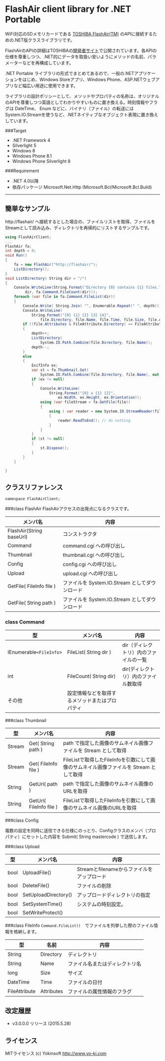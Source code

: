 ﻿FlashAir client library for .NET Portable
===================

WiFi対応のSDメモリカードである [TOSHIBA FlashAir(TM)](http://www.toshiba.co.jp/p-media/flashair/) のAPIに接続するための.NET版クラスライブラリです。

FlashAirのAPIの詳細はTOSHIBAの[開発者サイト](https://flashair-developers.com/ja/)で公開されています。各APIの仕様を尊重しつつ、.NET的にデータを取扱い安いようにメソッドの名前、パラメーターなどを再構成しています。

.NET Portable ライブラリの形式でまとめてあるので、一般の.NETアプリケーションをはじめ、Windows Storeアプリ、Windows Phone、ASP.NETウェブアプリなど幅広い用途に使用できます。

ライブラリの設計ポリシーとして、メソッドやプロパティの名称は、オリジナルのAPIを尊重しつつ英語としてわかりやすいものに置き換える。時刻情報やフラグは DateTime、 Enum などに、バイナリ（ファイル）の転送には System.IO.Streamを使うなど、.NETネイティブなオブジェクト表現に置き換えしています。

###Target
- .NET Framework 4
- Silverlight 5
- Windows 8
- Windows Phone 8.1
- Windows Phone Silverlight 8

###Requirement
- .NET 4.0以降
- 依存パッケージ Microsoft.Net.Http (Microsoft.Bcl/Microsoft.Bcl.Build)

----------

簡単なサンプル
------------
http://flashair/ へ接続するとした場合の、ファイルリストを取得、ファイルをStreamとして読み込み、ディレクトリを再帰的にリストするサンプルです。
```cs
using FlashAirClient;
...
FlashAir fa;
int depth = 0;
void Run()
{
	fa = new FlashAir("http://flashair/");
	ListDirectory();
}
void ListDirectory( String dir = "/")
{
    Console.WriteLine(String.Format("Directory {0} contains {1} files.",
	     dir, fa.Command.FileCount(dir)));
    foreach (var file in fa.Command.FileList(dir))
    {
        Console.Write( String.Join( "", Enumerable.Repeat(" ", depth)));
        Console.WriteLine(
            String.Format("{0} {1} {2} {3} {4}", 
	            file.Directory, file.Name, file.Time, file.Size, file.Attributes));
        if ((file.Attributes & FileAttribute.Directory) == FileAttribute.Directory)
        {
            depth++;
            ListDirectory(
	            System.IO.Path.Combine(file.Directory, file.Name));
            depth--;
        }
        else
        {
            ExifInfo ex;
            var st = fa.Thumbnail.Get(
	            System.IO.Path.Combine(file.Directory, file.Name), out ex);
            if (ex != null)
            {
                Console.WriteLine(
	                String.Format("{0} x {1} {2}", 
		                ex.Width, ex.Height, ex.Orientation));
                using (var fileStream = fa.GetFile(file))
                {
                    using ( var reader = new System.IO.StreamReader(fileStream))
                    {
                        reader.ReadToEnd(); // do nothing
                    }
                }
            }
            if (st != null)
            {
                st.Dispose();
            }
        }
    }

}
```
クラスリファレンス
---------------------
`namespace FlashAirClient;`

###class FlashAir
FlashAirアクセスの出発点になるクラスです。

メンバ名                          | 内容
--------------------------------|----------------
FlashAir(String baseUrl)	| コンストラクタ
Command                         | command.cgi への呼び出し
Thumbnail                       | thumbnail.cgi への呼び出し
Config                          | config.cgi への呼び出し
Upload                          | upload.cgi への呼び出し
GetFile( FileInfo file )        | ファイルを System.IO.Stream としてダウンロード
GetFile( String path )          | ファイルを System.IO.Stream としてダウンロード


### class Command

型                          | メンバ名 | 内容
--------------------------------|----------------|----
IEnumerable`<FileInfo`> 		| FileList( String dir ) | dir（ディレクトリ）内のファイルの一覧
int						| FileCount( String dir) | dir(ディレクトリ）内のファイル数取得
その他 | 設定情報などを取得するメソッドまたはプロパティ

###class Thumbnail

型                          | メンバ名 | 内容
--------------------------------|----------------|----
Stream | Get( String path ) | path で指定した画像のサムネイル画像ファイルを Stream として取得
Stream | Get( FileInfo file ) | FileListで取得したFileInfoを引数にして画像のサムネイル画像ファイルを Stream として取得
String | GetUrl( path ) | path で指定した画像のサムネイル画像のURLを取得
String | GetUrl( FileInfo file ) | FileListで取得したFileInfoを引数にして画像のサムネイル画像のURLを取得
###class Config

複数の設定を同時に送信できる仕様にのっとり、Configクラスのメンバ（プロパティ）にセットした内容を Submit( String mastercode ) で送信します。

###class Upload

型                          | メンバ名 | 内容
--------------------------------|----------------|----
bool | UploadFile() | Streamとfilenameからファイルをアップロード
bool | DeleteFile() | ファイルの削除
bool | SetUploadDirectory() | アップロードディレクトリの指定
bool | SetSystemTime() | システムの時刻設定。
bool | SetWriteProtect()| 
###class FileInfo
`Command.FileList()`　でファイルを列挙した際のファイル情報を格納します。

型		| 名前	| 内容
----------------|-------|------------
String		| Directory | ディレクトリ
String		| Name	| ファイル名またはディレクトリ名
long		| Size	| サイズ
DateTime	| Time	| ファイルの日付
FileAttribute	| Attributes	| ファイルの属性情報のフラグ

改定履歴
-------------
-  v3.0.0.0 リリース (2015.5.28)

ライセンス
-------------
MITライセンス
(c) Yokinsoft http://www.yo-ki.com
